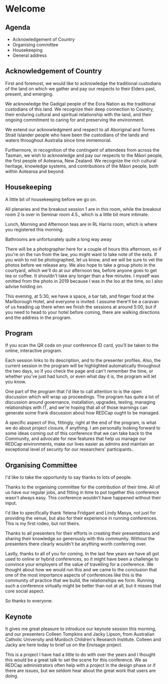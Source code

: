 # Welcome

## Agenda
- Acknowledgement of Country
- Organising committee
- Housekeeping
- General address

## Acknowledgement of Country

First and foremost, we would like to acknowledge the traditional custodians of the land on which we gather and pay our respects to their Elders past, present, and emerging.

We acknowledge the Gadigal people of the Eora Nation as the traditional custodians of this land. We recognize their deep connection to Country, their enduring cultural and spiritual relationship with the land, and their ongoing commitment to caring for and preserving the environment.

We extend our acknowledgment and respect to all Aboriginal and Torres Strait Islander people who have been the custodians of the lands and waters throughout Australia since time immemorial.

Furthermore, in recognition of the contingent of attendees from across the Tasman, we wish to acknowledge and pay our respects to the Māori people, the first people of Aotearoa, New Zealand. We recognize the rich cultural heritage, knowledge systems, and contributions of the Māori people, both within Aotearoa and beyond.

## Housekeeping

A little bit of housekeeping before we go on.

All plenaries and the breakout session 1 are in this room, while the breakout room 2 is over in Seminar room 4.5., which is a little bit more intimate.

Lunch, Morning and Afternoon teas are in RL Harris room, which is where you registered this morning.

Bathrooms are unfortunately quite a long way away

There will be a photographer here for a couple of hours this afternoon, so if you're on the run from the law, you might want to take note of the exits. If you wish to not be photographed, let us know, and we will be sure to vet the photos before we release any. We also hope to take a group photo in the courtyard, which we'll do at our afternoon tea, before anyone goes to get tea or coffee. It shouldn't take any longer than a few minutes. I myself was omitted from the photo in 2019 because I was in the loo at the time, so I also advise holding on.

This evening, at 5:30, we have a space, a bar tab, and finger food at the Marlborough Hotel, and everyone is invited. I assume there'll be a caravan of us heading up there when we finish the sessions at around 5:00, but if you need to head to your hotel before coming, there are walking directions and the address in the program.

## Program

If you scan the QR code on your conference ID card, you'll be taken to the online, interactive program.

Each session links to its description, and to the presenter profiles. Also, the current session in the program will be highlighted automatically throughout the two days, so if you check the page and can't remember the time, or whether you've just had lunch, or even what day it is, the program will let you know.

One part of the program that I'd like to call attention to is the open discussion which will wrap up proceedings. The program has quite a lot of discussion around governance, installation, upgrades, testing, managing relationships with IT, and we're hoping that all of those learnings can generate some frank discussion about how REDCap ought to be managed. 

A specific aspect of this, fittingly, right at the end of the program, is what we do about project closure, if anything. I am personally looking forward to some ideas coming out of this conference that we can take back to the Community, and advocate for new features that help us manage our REDCap environments, make our lives easier as admins and maintain an exceptional level of security for our researchers' participants..

## Organising Committee

I'd like to take the opportunity to say thanks to lots of people. 

Thanks to the organising committee for the contribution of their time. All of us have our regular jobs, and fitting in time to put together this conference wasn't always easy. This conference wouldn't have happened without their input.

I'd like to specifically thank Yelena Fridgant and Lindy Masya, not just for providing the venue, but also for their experience in running conferences. This is my first rodeo, but not theirs.

Thanks to all presenters for their efforts in creating their presentations and sharing their knowledge so generously with this community. Without the presenters there clearly wouldn't be anything worth conferring over.

Lastly, thanks to all of you for coming. In the last few years we have all got used to online or hybrid conferences, so it might have been a challenge to convince your employers of the value of travelling for a conference. We thought about how we would run this and we came to the conclusion that one of the most importance aspects of conferences like this is the community of practice that we build, the relationships we form. Running such a conference virtually might be better than not at all, but it misses that core social aspect.

So thanks to everyone.

## Keynote

It gives me great pleasure to introduce our keynote session this morning, and our presenters Colleen Tompkins and Jacky Lipson, from Australian Catholic University and Murdoch Children's Research Institute. Colleen and Jacky are here today to brief us on the Envisage project.

This is a project I have had a little to do with over the years and I thought this would be a great talk to set the scene for this conference. We as REDCap administrators often help with a project in the design phase or if there are issues, but we seldom hear about the great work that users are doing. 


